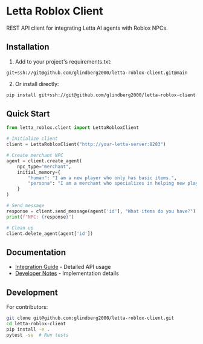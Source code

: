 # Letta Roblox Client

REST API client for integrating Letta AI agents with Roblox NPCs.

## Installation

1. Add to your project's requirements.txt:
```
git+ssh://git@github.com/glindberg2000/letta-roblox-client.git@main
```

2. Or install directly:
```bash
pip install git+ssh://git@github.com/glindberg2000/letta-roblox-client.git@main
```

## Quick Start

```python
from letta_roblox.client import LettaRobloxClient

# Initialize client
client = LettaRobloxClient("http://your-letta-server:8283")

# Create merchant NPC
agent = client.create_agent(
    npc_type="merchant",
    initial_memory={
        "human": "I am a new player who only has basic items.",
        "persona": "I am a merchant who specializes in helping new players."
    }
)

# Send message
response = client.send_message(agent['id'], "What items do you have?")
print(f"NPC: {response}")

# Clean up
client.delete_agent(agent['id'])
```

## Documentation
- [Integration Guide](src/docs/letta_integration.md) - Detailed API usage
- [Developer Notes](src/docs/NOTES_TO_DEVS.md) - Implementation details

## Development

For contributors:
```bash
git clone git@github.com:glindberg2000/letta-roblox-client.git
cd letta-roblox-client
pip install -e .
pytest -sv  # Run tests
```
